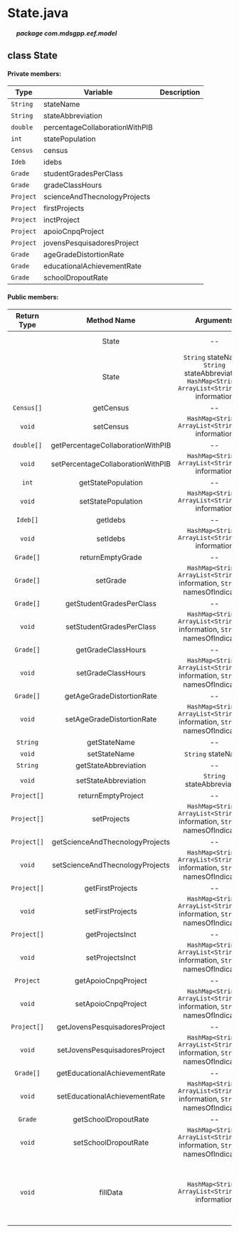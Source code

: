 # State.java

##### &nbsp;&nbsp;&nbsp;&nbsp;&nbsp;&nbsp;package com.mdsgpp.eef.model

## class State

#### Private members:

| Type      | Variable                       | Description |
|-----------|--------------------------------|-------------|
| `String`  | stateName                      |             |
| `String`  | stateAbbreviation              |             |
| `double`  | percentageCollaborationWithPIB |             |
| `int`     | statePopulation                |             |
| `Census`  | census                         |             |
| `Ideb`    | idebs                          |             |
| `Grade`   | studentGradesPerClass          |             |
| `Grade`   | gradeClassHours                |             |
| `Project` | scienceAndThecnologyProjects   |             |
| `Project` | firstProjects                  |             |
| `Project` | inctProject                    |             |
| `Project` | apoioCnpqProject               |             |
| `Project` | jovensPesquisadoresProject     |             |
| `Grade`   | ageGradeDistortionRate         |             |
| `Grade`   | educationalAchievementRate     |             |
| `Grade`   | schoolDropoutRate              |             |

#### Public members:

| Return Type |            Method Name            |                                              Arguments                                             |                                  Description                                 |
|:-----------:|:---------------------------------:|:--------------------------------------------------------------------------------------------------:|:----------------------------------------------------------------------------:|
|             |               State               |                                                 --                                                 |                             Standard constructor                             |
|             |               State               | `String` stateName, `String` stateAbbreviation, `HashMap<String, ArrayList<String[]>>` information |                    Constructor with initializer arguments                    |
|  `Census[]` |             getCensus             |                                                 --                                                 |                                                                              |
|    `void`   |             setCensus             |                         `HashMap<String, ArrayList<String[]>>` information                         |                                                                              |
|  `double[]` | getPercentageCollaborationWithPIB |                                                 --                                                 |                                                                              |
|    `void`   | setPercentageCollaborationWithPIB |                         `HashMap<String, ArrayList<String[]>>` information                         |                                                                              |
|    `int`    |         getStatePopulation        |                                                 --                                                 |                                                                              |
|    `void`   |         setStatePopulation        |                         `HashMap<String, ArrayList<String[]>>` information                         |                                                                              |
|   `Ideb[]`  |              getIdebs             |                                                 --                                                 |                                                                              |
|    `void`   |              setIdebs             |                         `HashMap<String, ArrayList<String[]>>` information                         |                                                                              |
|  `Grade[]`  |          returnEmptyGrade         |                                                 --                                                 |                                                                              |
|  `Grade[]`  |              setGrade             |          `HashMap<String, ArrayList<String[]>>` information, `String[]` namesOfIndicative          |                                                                              |
|  `Grade[]`  |      getStudentGradesPerClass     |                                                 --                                                 |                                                                              |
|    `void`   |      setStudentGradesPerClass     |          `HashMap<String, ArrayList<String[]>>` information, `String[]` namesOfIndicative          |                                                                              |
|  `Grade[]`  |         getGradeClassHours        |                                                 --                                                 |                                                                              |
|    `void`   |         setGradeClassHours        |          `HashMap<String, ArrayList<String[]>>` information, `String[]` namesOfIndicative          |                                                                              |
|  `Grade[]`  |     getAgeGradeDistortionRate     |                                                 --                                                 |                                                                              |
|    `void`   |     setAgeGradeDistortionRate     |          `HashMap<String, ArrayList<String[]>>` information, `String[]` namesOfIndicative          |                                                                              |
|   `String`  |            getStateName           |                                                 --                                                 |                                                                              |
|    `void`   |            setStateName           |                                         `String` stateName                                         |                                                                              |
|   `String`  |        getStateAbbreviation       |                                                 --                                                 |                                                                              |
|    `void`   |        setStateAbbreviation       |                                     `String` stateAbbreviation                                     |                                                                              |
| `Project[]` |         returnEmptyProject        |                                                 --                                                 |                                                                              |
| `Project[]` |            setProjects            |          `HashMap<String, ArrayList<String[]>>` information, `String[]` namesOfIndicative          |                                                                              |
| `Project[]` |  getScienceAndThecnologyProjects  |                                                 --                                                 |                                                                              |
|    `void`   |  setScienceAndThecnologyProjects  |          `HashMap<String, ArrayList<String[]>>` information, `String[]` namesOfIndicative          |                                                                              |
| `Project[]` |          getFirstProjects         |                                                 --                                                 |                                                                              |
|    `void`   |          setFirstProjects         |          `HashMap<String, ArrayList<String[]>>` information, `String[]` namesOfIndicative          |                                                                              |
| `Project[]` |          getProjectsInct          |                                                 --                                                 |                                                                              |
|    `void`   |          setProjectsInct          |          `HashMap<String, ArrayList<String[]>>` information, `String[]` namesOfIndicative          |                                                                              |
|  `Project`  |        getApoioCnpqProject        |                                                 --                                                 |                                                                              |
|    `void`   |        setApoioCnpqProject        |          `HashMap<String, ArrayList<String[]>>` information, `String[]` namesOfIndicative          |                                                                              |
| `Project[]` |   getJovensPesquisadoresProject   |                                                 --                                                 |                                                                              |
|    `void`   |   setJovensPesquisadoresProject   |          `HashMap<String, ArrayList<String[]>>` information, `String[]` namesOfIndicative          |                                                                              |
|  `Grade[]`  |   getEducationalAchievementRate   |                                                 --                                                 |                                                                              |
|    `void`   |   setEducationalAchievementRate   |          `HashMap<String, ArrayList<String[]>>` information, `String[]` namesOfIndicative          |                                                                              |
|   `Grade`   |        getSchoolDropoutRate       |                                                 --                                                 |                                                                              |
|    `void`   |        setSchoolDropoutRate       |          `HashMap<String, ArrayList<String[]>>` information, `String[]` namesOfIndicative          |                                                                              |
|    `void`   |              fillData             |                         `HashMap<String, ArrayList<String[]>>` information                         | Fill the object variables with argument 'information' and predetermined data |

